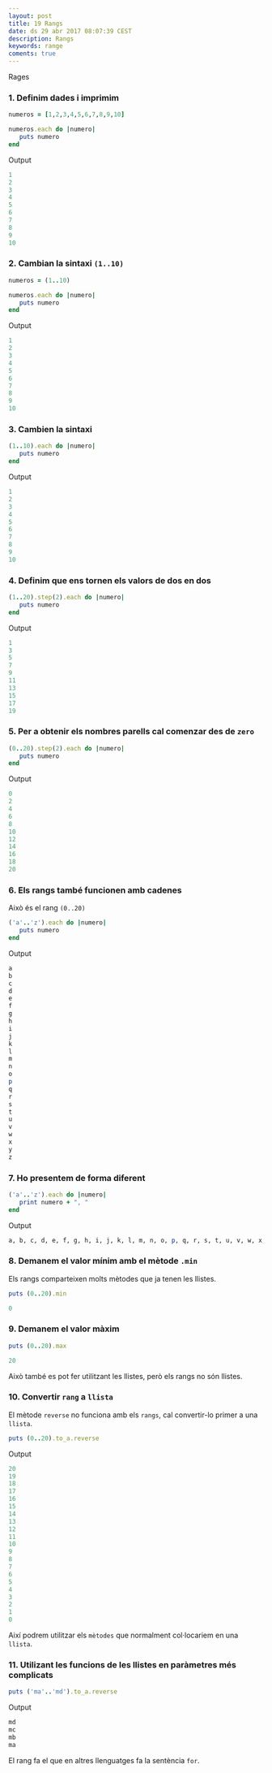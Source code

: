 ```yaml
---
layout: post
title: 19 Rangs
date: ds 29 abr 2017 08:07:39 CEST 
description: Rangs
keywords: range
coments: true
---
```


Rages

### 1. Definim dades i imprimim

```ruby
numeros = [1,2,3,4,5,6,7,8,9,10]

numeros.each do |numero|
   puts numero
end
```

Output

```ruby
1
2
3
4
5
6
7
8
9
10
```

### 2. Cambian la sintaxi `(1..10)`

```ruby
numeros = (1..10)

numeros.each do |numero|
   puts numero
end
```

Output

```ruby
1
2
3
4
5
6
7
8
9
10
```

### 3. Cambien la sintaxi

```ruby
(1..10).each do |numero|
   puts numero
end
```

Output

```ruby
1
2
3
4
5
6
7
8
9
10
```
### 4. Definim que ens tornen els valors de dos en dos

```ruby
(1..20).step(2).each do |numero|
   puts numero
end
```

Output

```ruby
1
3
5
7
9
11
13
15
17
19
```
### 5. Per a obtenir els nombres parells cal comenzar des de `zero`

```ruby
(0..20).step(2).each do |numero|
   puts numero
end
```

Output

```ruby
0
2
4
6
8
10
12
14
16
18
20
```
### 6. Els rangs també funcionen amb cadenes

Això és el rang `(0..20)`

```ruby
('a'..'z').each do |numero|
   puts numero
end
```

Output

```ruby
a
b
c
d
e
f
g
h
i
j
k
l
m
n
o
p
q
r
s
t
u
v
w
x
y
z
```
### 7. Ho presentem de forma diferent

```ruby
('a'..'z').each do |numero|
   print numero + ", "
end
```
Output

```ruby
a, b, c, d, e, f, g, h, i, j, k, l, m, n, o, p, q, r, s, t, u, v, w, x, y, z
```

### 8. Demanem el valor mínim amb el mètode `.min`

Els rangs comparteixen molts mètodes que ja tenen les llistes.

```ruby
puts (0..20).min
```

```ruby
0
```
### 9. Demanem el valor màxim

```ruby
puts (0..20).max
```

```ruby
20
```

Això també es pot fer utilitzant les llistes, però els rangs no són llistes.

### 10. Convertir `rang` a `llista`

El mètode `reverse` no funciona amb els `rangs`, cal convertir-lo primer a una `llista`.

```ruby
puts (0..20).to_a.reverse
```

Output

```ruby
20
19
18
17
16
15
14
13
12
11
10
9
8
7
6
5
4
3
2
1
0
```

Així podrem utilitzar els `mètodes` que normalment col·locariem en una `llista`.

### 11. Utilizant les funcions de les llistes en paràmetres més complicats

```ruby
puts ('ma'..'md').to_a.reverse
```

Output

```ruby
md
mc
mb
ma
```
El rang fa el que en altres llenguatges fa la sentència `for`.

